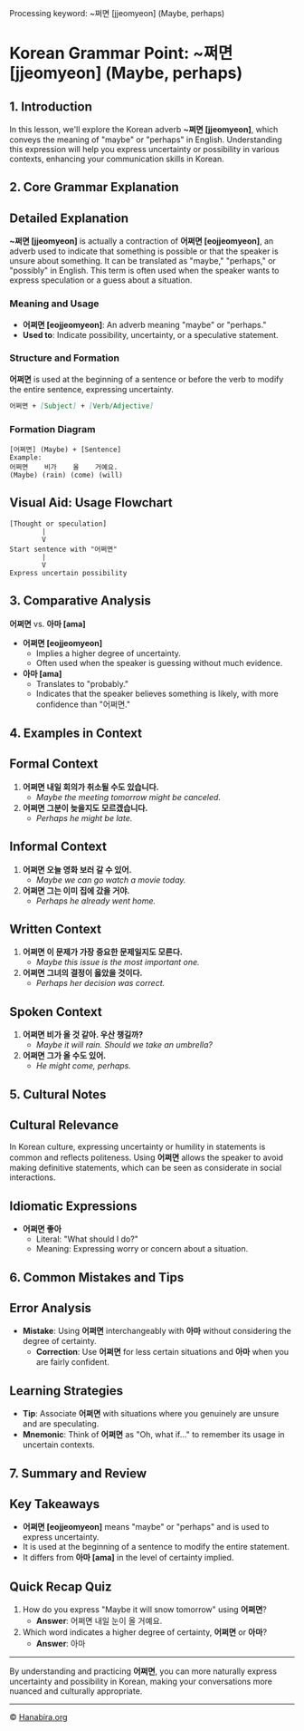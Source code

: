Processing keyword: ~쩌면 [jjeomyeon] (Maybe, perhaps)
# Korean Grammar Point: ~쩌면 [jjeomyeon] (Maybe, perhaps)

## 1. Introduction
In this lesson, we'll explore the Korean adverb **~쩌면 [jjeomyeon]**, which conveys the meaning of "maybe" or "perhaps" in English. Understanding this expression will help you express uncertainty or possibility in various contexts, enhancing your communication skills in Korean.
## 2. Core Grammar Explanation
## Detailed Explanation
**~쩌면 [jjeomyeon]** is actually a contraction of **어쩌면 [eojjeomyeon]**, an adverb used to indicate that something is possible or that the speaker is unsure about something. It can be translated as "maybe," "perhaps," or "possibly" in English. This term is often used when the speaker wants to express speculation or a guess about a situation.
### Meaning and Usage
- **어쩌면 [eojjeomyeon]**: An adverb meaning "maybe" or "perhaps."
- **Used to**: Indicate possibility, uncertainty, or a speculative statement.
### Structure and Formation
**어쩌면** is used at the beginning of a sentence or before the verb to modify the entire sentence, expressing uncertainty.
```markdown
어쩌면 + [Subject] + [Verb/Adjective]
```
### Formation Diagram
```plaintext
[어쩌면] (Maybe) + [Sentence]
Example:
어쩌면    비가    올    거예요.
(Maybe) (rain) (come) (will)
```
## Visual Aid: Usage Flowchart
```plaintext
[Thought or speculation]
        |
        V
Start sentence with "어쩌면"
        |
        V
Express uncertain possibility
```
## 3. Comparative Analysis
**어쩌면** vs. **아마 [ama]**
- **어쩌면 [eojjeomyeon]**
  - Implies a higher degree of uncertainty.
  - Often used when the speaker is guessing without much evidence.
- **아마 [ama]**
  - Translates to "probably."
  - Indicates that the speaker believes something is likely, with more confidence than "어쩌면."
## 4. Examples in Context
## Formal Context
1. **어쩌면 내일 회의가 취소될 수도 있습니다.**
   - *Maybe the meeting tomorrow might be canceled.*
2. **어쩌면 그분이 늦을지도 모르겠습니다.**
   - *Perhaps he might be late.*
## Informal Context
1. **어쩌면 오늘 영화 보러 갈 수 있어.**
   - *Maybe we can go watch a movie today.*
2. **어쩌면 그는 이미 집에 갔을 거야.**
   - *Perhaps he already went home.*
## Written Context
1. **어쩌면 이 문제가 가장 중요한 문제일지도 모른다.**
   - *Maybe this issue is the most important one.*
2. **어쩌면 그녀의 결정이 옳았을 것이다.**
   - *Perhaps her decision was correct.*
## Spoken Context
1. **어쩌면 비가 올 것 같아. 우산 챙길까?**
   - *Maybe it will rain. Should we take an umbrella?*
2. **어쩌면 그가 올 수도 있어.**
   - *He might come, perhaps.*
## 5. Cultural Notes
## Cultural Relevance
In Korean culture, expressing uncertainty or humility in statements is common and reflects politeness. Using **어쩌면** allows the speaker to avoid making definitive statements, which can be seen as considerate in social interactions.
## Idiomatic Expressions
- **어쩌면 좋아**
  - Literal: "What should I do?"
  - Meaning: Expressing worry or concern about a situation.
## 6. Common Mistakes and Tips
## Error Analysis
- **Mistake**: Using **어쩌면** interchangeably with **아마** without considering the degree of certainty.
  - **Correction**: Use **어쩌면** for less certain situations and **아마** when you are fairly confident.
## Learning Strategies
- **Tip**: Associate **어쩌면** with situations where you genuinely are unsure and are speculating.
- **Mnemonic**: Think of **어쩌면** as "Oh, what if..." to remember its usage in uncertain contexts.
## 7. Summary and Review
## Key Takeaways
- **어쩌면 [eojjeomyeon]** means "maybe" or "perhaps" and is used to express uncertainty.
- It is used at the beginning of a sentence to modify the entire statement.
- It differs from **아마 [ama]** in the level of certainty implied.
## Quick Recap Quiz
1. How do you express "Maybe it will snow tomorrow" using **어쩌면**?
   - **Answer**: 어쩌면 내일 눈이 올 거예요.
2. Which word indicates a higher degree of certainty, **어쩌면** or **아마**?
   - **Answer**: 아마

---
By understanding and practicing **어쩌면**, you can more naturally express uncertainty and possibility in Korean, making your conversations more nuanced and culturally appropriate.

---
© [Hanabira.org](https://hanabira.org)
